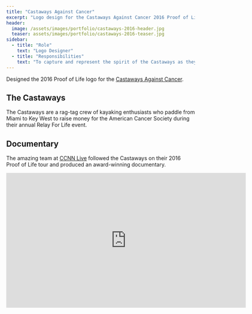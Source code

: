 ```yaml
---
title: "Castaways Against Cancer"
excerpt: "Logo design for the Castaways Against Cancer 2016 Proof of Life tour."
header:
  image: /assets/images/portfolio/castaways-2016-header.jpg
  teaser: assets/images/portfolio/castaways-2016-teaser.jpg
sidebar:
  - title: "Role"
    text: "Logo Designer"
  - title: "Responsibilities"
    text: "To capture and represent the spirit of the Castaways as they kayak for seven days from Miami to Key West."
---
```


Designed the 2016 Proof of Life logo for the [Castaways Against Cancer][site].

## The Castaways

The Castaways are a rag-tag crew of kayaking enthusiasts who paddle from Miami
to Key West to raise money for the American Cancer Society during their annual
Relay For Life event.

## Documentary

The amazing team at [CCNN Live] followed the Castaways on their 2016 Proof of
Life tour and produced an award-winning documentary.

<iframe width="640" height="360" src="https://www.youtube-nocookie.com/embed/iocTxoD-Xeg?showinfo=0" frameborder="0" allowfullscreen></iframe>

[site]: http://www.castawaysagainstcancer.com/
[CCNN Live]: http://ccnnlive.com/
